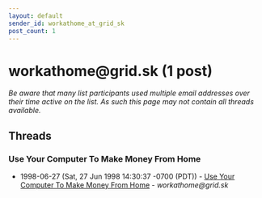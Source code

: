 ```yaml
---
layout: default
sender_id: workathome_at_grid_sk
post_count: 1
---
```


# workathome<span>@</span>grid.sk (1 post)

_Be aware that many list participants used multiple email addresses over their time active on the list. As such this page may not contain all threads available._

## Threads

### Use Your Computer To Make Money From Home
+ 1998-06-27 (Sat, 27 Jun 1998 14:30:37 -0700 (PDT)) - [Use Your Computer To Make Money From Home](/archive/1998/06/ed64e386d283b2bb947ebf346fa868072801b36b1296e4cd75965cce4bbda112) - _workathome@grid.sk_


